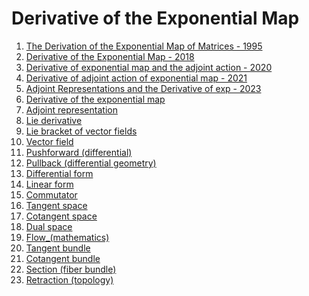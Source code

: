 # Derivative of the Exponential Map

1. [The Derivation of the Exponential Map of Matrices - 1995](https://www.cis.upenn.edu/~cis6100/deriv-exp.pdf)
1. [Derivative of the Exponential Map - 2018](https://ethaneade.com/exp_diff.pdf)
1. [Derivative of exponential map and the adjoint action - 2020](https://math.stackexchange.com/questions/3726809/derivative-of-exponential-map-and-the-adjoint-action)
1. [Derivative of adjoint action of exponential map - 2021](https://mathoverflow.net/questions/405552/derivative-of-adjoint-action-of-exponential-map)
1. [Adjoint Representations and the Derivative of exp - 2023](https://www.cis.upenn.edu/~cis6100/cis610-23-sl3.pdf)
1. [Derivative of the exponential map](https://en.wikipedia.org/wiki/Derivative_of_the_exponential_map)
1. [Adjoint representation](https://en.wikipedia.org/wiki/Adjoint_representation)
1. [Lie derivative](https://en.wikipedia.org/wiki/Lie_derivative)
1. [Lie bracket of vector fields](https://en.wikipedia.org/wiki/Lie_bracket_of_vector_fields)
1. [Vector field](https://en.wikipedia.org/wiki/Vector_field)
1. [Pushforward (differential)](https://en.wikipedia.org/wiki/Pushforward_(differential))
1. [Pullback (differential geometry)](https://en.wikipedia.org/wiki/Pullback_(differential_geometry))
1. [Differential form](https://en.wikipedia.org/wiki/Differential_form)
1. [Linear form](https://en.wikipedia.org/wiki/Linear_form)
1. [Commutator](https://en.wikipedia.org/wiki/Commutator)
1. [Tangent space](https://en.wikipedia.org/wiki/Tangent_space)
1. [Cotangent space](https://en.wikipedia.org/wiki/Cotangent_space)
1. [Dual space](https://en.wikipedia.org/wiki/Dual_space)
1. [Flow_(mathematics)](https://en.wikipedia.org/wiki/Flow_(mathematics))
1. [Tangent bundle](https://en.wikipedia.org/wiki/Tangent_bundle)
1. [Cotangent bundle](https://en.wikipedia.org/wiki/Cotangent_bundle)
1. [Section (fiber bundle)](https://en.wikipedia.org/wiki/Section_(fiber_bundle))
1. [Retraction (topology)](https://en.wikipedia.org/wiki/Retraction_(topology))

